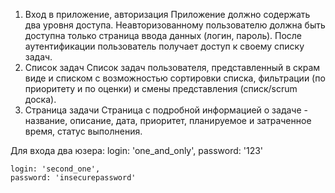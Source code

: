 1. Вход в приложение, авторизация
Приложение должно содержать два уровня доступа. Неавторизованному пользователю
должна быть доступна только страница ввода данных (логин, пароль). После
аутентификации пользователь получает доступ к своему списку задач.
2. Список задач
Список задач пользователя, представленный в скрам виде и списком с возможностью
сортировки списка, фильтрации (по приоритету и по оценки) и смены представления
(списк/scrum доска).
3. Страница задачи
Страница с подробной информацией о задаче - название, описание, дата, приоритет,
планируемое и затраченное время, статус выполнения.

Для входа два юзера:
    login: 'one_and_only',
    password: '123'

    login: 'second_one',
    password: 'insecurepassword'